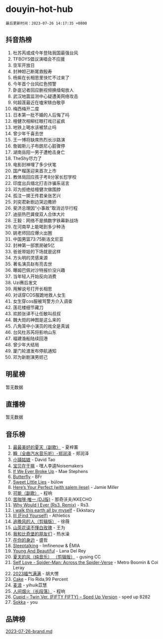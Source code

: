 # douyin-hot-hub

`最后更新时间：2023-07-26 14:17:35 +0800`

## 抖音热榜

1. 杜苏芮或成今年登陆我国最强台风
1. TFBOYS倡议演唱会不应援
1. 空军开放日
1. 封神妲己断尾救殷寿
1. 杨紫在长相思里快忙不过来了
1. 今年首个台风红色预警
1. 卧底记者回应删视频换缅甸放人
1. 武汉地震监测中心疑遭美网络攻击
1. 何超莲最近在嗑宋轶白敬亭
1. 梅西梅开二度
1. 日本第一批不婚的人后悔了吗
1. 檀健次相柳红眼打戏已鲨疯
1. 地铁上喝水该被禁止吗
1. 曾少年千喜去世
1. 王一博将缺席热烈长沙路演
1. 詹姆斯儿子布朗尼心脏骤停
1. 湖南岳阳一男子遭枪击身亡
1. TheShy尽力了
1. 电影封神埋了多少伏笔
1. 国产榴莲迎来首次上市
1. 教体局回应孩子考8分家长怼学校
1. 印度出兵缅北打击诈骗系谣言
1. 邓为拒绝给檀健次做围脖
1. 孤注一掷王传君亲张艺兴
1. 刘奕君新剧边哭边撒娇
1. 斐济总理因“小事故”取消访华行程
1. 迪丽热巴龚俊双人合体大片
1. 王毅：网络不是搞数字铁幕新战场
1. 在河南早上能喝到多少种汤
1. 姚老师回应爆火出圈
1. 中国男篮73:75斯洛文尼亚
1. 封神第一部票房破5亿
1. 爸爸带娃的下场就是这样
1. 方头明的灵感来源
1. 著名演员赵有亮去世
1. 曝姆巴佩对沙特报价没兴趣
1. 当年轻人开始反向消费
1. Uzi赛后发文
1. 用解说号打开长相思
1. 对话穿COS服跪地救人女生
1. 女生穿cos服被骂警方介入调查
1. 莲花楼细节藏刀
1. 欢颜张译不让任敏叫叔叔
1. 魏大勋的神图是这么来的
1. 八角笼中小演员的戏全是真诚
1. 台风杜苏芮将影响山东
1. 福建渔船陆续回港
1. 曾少年大结局
1. 厦门轮渡发布停航通知
1. 邓为新剧演男妲己

## 明星榜

暂无数据

## 直播榜

暂无数据

## 音乐榜

1. [最最美好的夏天（副歌）](https://sf6-cdn-tos.douyinstatic.com/obj/tos-cn-ve-2774/o4FMghDLZkPIkCutdrsXlbTHcaZztBfeCp9AFS) - 夏梓薰
1. [瞬（全曲汽水音乐听）-郑润泽](https://sf3-cdn-tos.douyinstatic.com/obj/tos-cn-ve-2774/o4Vb9eJZClCZTnRQYy0BRSeHGrDtrkrQgIBvQt) - 郑润泽
1. [小镇姑娘](https://sf3-cdn-tos.douyinstatic.com/obj/tos-cn-ve-2774/1ee4fa49917d4e9e8f06512cc6e778d9) - David Tao
1. [宝贝在干嘛](https://sf3-cdn-tos.douyinstatic.com/obj/tos-cn-ve-2774/okW4hBCfJI5B2ZEgTCtikhMW7IafzNrBQIYkpJ) - 嘿人李逵Noisemakers
1. [If We Ever Broke Up](https://sf6-cdn-tos.douyinstatic.com/obj/tos-cn-ve-2774/o8onj5HDk0ImtBmO0URBfeyCDXQJMYkQ1gb8Zy) - Mae Stephens
1. [Butterfly](https://sf6-cdn-tos.douyinstatic.com/obj/tos-cn-ve-2774/oIw3zNLcWhUhUDWqtQxQfAx6IXsSBzbyCg7CM0) - BFr
1. [Sweet Little Lies](https://sf3-cdn-tos.douyinstatic.com/obj/tos-cn-ve-2774/cebdd23e942a452c84c197b17c22ac7a) - bülow
1. [Here’s Your Perfect (with salem ilese)](https://sf6-cdn-tos.douyinstatic.com/obj/tos-cn-ve-2774/076b1576c6c546598f803fe53da388a7) - Jamie Miller
1. [可能（副歌）](https://sf3-cdn-tos.douyinstatic.com/obj/tos-cn-ve-2774/cde1731888894259b333569393c2fb51) - 程响
1. [苦咖啡·唯一 (DJ版)](https://sf3-cdn-tos.douyinstatic.com/obj/tos-cn-ve-2774/oohZWXUzNXlh9bzpBgNUfJCQHGILwWgDBaejQt) - 那奇沃夫/KKECHO
1. [Why Would I Ever (Rs3. Remix)](https://sf3-cdn-tos.douyinstatic.com/obj/tos-cn-ve-2774/oQNX0xZhO8IXeCRjCJQUZzkfQNLi2ItDAzEBgz) - Rs3.
1. [i walk this earth all by myself](https://sf6-cdn-tos.douyinstatic.com/obj/tos-cn-ve-2774/c751e38547b548b389ff6e1b9203b1de) - Ekkstacy
1. [III (Find Yourself)](https://sf3-cdn-tos.douyinstatic.com/obj/tos-cn-ve-2774/3b9e482a6da74de29fd5e2440e4373b4) - Athletics
1. [追晚风的人（剪辑版）](https://sf3-cdn-tos.douyinstatic.com/obj/tos-cn-ve-2774/560835060af84ac29cd5c12e2a98f7eb) - 徐薇
1. [山茶花读不懂白玫瑰](https://sf6-cdn-tos.douyinstatic.com/obj/tos-cn-ve-2774/osfn8B7DktrRHEPJgPCfDbw7QDQEkwC16BxZg9) - 王为
1. [我和比奇堡的朋友们](https://sf6-cdn-tos.douyinstatic.com/obj/tos-cn-ve-2774/f0505db981ea4a6d91453a15924a82aa) - 热水澡
1. [在你的身边](https://sf6-cdn-tos.douyinstatic.com/obj/tos-cn-ve-2774/9dce2ee6c9f84c17a6d68458730d7ae8) - 盛哲
1. [Sleeptalking](https://sf3-cdn-tos.douyinstatic.com/obj/tos-cn-ve-2774/f23bc60230804ede98a163e1926e0857) - Imfinenow & ÊMIA
1. [Young And Beautiful](https://sf3-cdn-tos.douyinstatic.com/obj/tos-cn-ve-2774/3ca6987c98c947768abb9cce3ee5530c) - Lana Del Rey
1. [夏天的风（纯音乐） （剪辑版）](https://sf6-cdn-tos.douyinstatic.com/obj/tos-cn-ve-2774/oUzLjBZZFQAoNRmGokEeD5zfQCObp6UeFAnTa6) - gusing CC
1. [Self Love - Spider-Man: Across the Spider-Verse](https://sf3-cdn-tos.douyinstatic.com/obj/tos-cn-ve-2774/o8YzagIFYnO2FNIznDQzpeeLfrdCVAbYDDaLoS) - Metro Boomin & Coi Leray
1. [2023福气满满](https://sf3-cdn-tos.douyinstatic.com/obj/tos-cn-ve-2774/ocebsi6kbCVkBMAcDJkqdZpBQMubYSQetK2gQn) - 胡大愣
1. [Cake](https://sf3-cdn-tos.douyinstatic.com/obj/tos-cn-ve-2774/3545db16eba4434c853ab891b2b752af) - Flo Rida,99 Percent
1. [麦浪](https://sf3-cdn-tos.douyinstatic.com/obj/tos-cn-ve-2774/872ff36b718445c6a3882ba18b546970) - yihuik苡慧
1. [人间烟火（长段落）](https://sf3-cdn-tos.douyinstatic.com/obj/tos-cn-ve-2774/eeb7f9f284d74db097f8341ace44bfa2) - 程响
1. [Cupid – Twin Ver. (FIFTY FIFTY) – Sped Up Version](https://sf6-cdn-tos.douyinstatic.com/obj/tos-cn-ve-2774/oMonQQ6t8nCfUnw44y8XBZkJytCgEBtWYebB2D) - sped up 8282
1. [Sokka](https://sf6-cdn-tos.douyinstatic.com/obj/tos-cn-ve-2774/b9c3e305c0474c898ce221c7aa498547) - you

## 品牌榜

[2023-07-26-brand.md](2023-07-26-brand.md)
